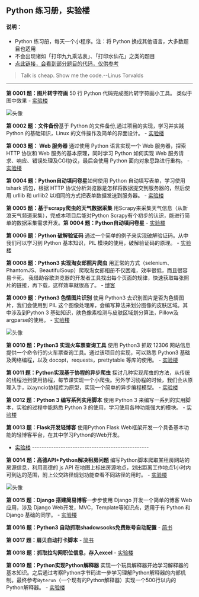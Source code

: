 Python 练习册，实验楼
---------------------

#### 说明：

-	Python 练习册，每天一个小程序。注：将 Python 换成其他语言，大多数题目也适用
-	不会出现诸如「打印九九乘法表」、「打印水仙花」之类的题目
-	[点此链接，会看到部分题目的代码，仅供参考](https://www.shiyanlou.com/courses)

> Talk is cheap. Show me the code.--Linus Torvalds

---

**第 0001 题：图片转字符画** 50 行 Python 代码完成图片转字符画小工具。 类似于图中效果 - [实验楼](https://www.shiyanlou.com/courses/370)

![头像](https://pic1.zhimg.com/739f35ab6c535fcb83d16a02693fa5f4_b.png)

**第 0002 题：文件备份**基于 Python 的文件备份,通过项目的实现，学习并实践 Python 的基础知识，Linux 的文件操作及简单的界面设计。 - [实验楼](https://www.shiyanlou.com/courses/302)

**第 0003 题： Web 服务器** 通过使用 Python 语言实现一个 Web 服务器，探索 HTTP 协议和 Web 服务的基本原理，同时学习 Python 如何实现 Web 服务请求、响应、错误处理及CGI协议，最后会使用 Python 面向对象思路进行重构。 - [实验楼](https://www.shiyanlou.com/courses/552)

**第 0004 题：Python自动填问卷星**如何使用 Python 自动填写表单，学习使用 tshark 抓包，根据 HTTP 协议分析浏览器是怎样将数据提交到服务器的，然后使用 urllib 和 urllib2 以相同的方式把表单数据发送到服务器。 - [实验楼](https://www.shiyanlou.com/courses/302)

**第 0005 题：基于scrapy爬虫的天气数据采集** 用Scrapy来采集天气信息（从新浪天气频道采集），完成本项目后能对Python Scrapy有个初步的认识，能进行简单的数据采集需求开发。**第 0004 题：Python自动填问卷星** - [实验楼](https://www.shiyanlou.com/courses/267)

**第 0006 题：Python 破解验证码** 通过一个简单的例子来实现破解验证码。从中我们可以学习到 Python 基本知识，PIL 模块的使用，破解验证码的原理。 - [实验楼](https://www.shiyanlou.com/courses/364)

**第 0008 题：Python3 实现淘女郎照片爬虫** 用正常的方式（selenium、PhantomJS、BeautifulSoup）爬取淘女郎相册不仅困难，效率很低，而且很容易卡死。 我借助谷歌浏览器的开发者工具找出每个页面的规律，快速获取每张照片的链接，再下载，这样效率就很高了。 - [博客](http://www.cnblogs.com/yestreenstars/p/5563382.html)

**第 0009 题：Python3 色情图片识别** 使用 Python3 去识别图片是否为色情图片，我们会使用到 PIL 这个图像处理库，会编写算法来划分图像的皮肤区域。其中涉及到Python 3 基础知识，肤色像素检测与皮肤区域划分算法，Pillow及argparse的使用。 - [实验楼](https://www.shiyanlou.com/courses/589)

![头像](https://pic3.zhimg.com/76521ab2e38570a3204c65abcc5276a6_b.png)

**第 0010 题：Python3 实现火车票查询工具** 使用 Python3 抓取 12306 网站信息提供一个命令行的火车票查询工具。通过该项目的实现，可以熟悉 Python3 基础及网络编程，以及 docopt，requests，prettytable 等库的使用。 - [实验楼](https://www.shiyanlou.com/courses/623)

**第 0011 题：Python实现基于协程的异步爬虫** 探讨几种实现爬虫的方法，从传统的线程池到使用协程，每节课实现一个小爬虫。另外学习协程的时候，我们会从原理入手，以ayncio协程库为原型，实现一个简单的异步编程模型。 - [实验楼](https://www.shiyanlou.com/courses/547)

**第 0012 题：Python 3 编写系列实用脚本** 使用 Python 3 来编写一系列的实用脚本，实验的过程中能熟悉 Python 3 的使用，学习使用各种功能强大的模块。 - [实验楼](https://www.shiyanlou.com/courses/580)

**第 0013 题：Flask开发轻博客** 使用Python Flask Web框架开发一个具备基本功能的轻博客平台，在其中学习Python的Web开发。

-	[实验楼](https://www.shiyanlou.com/courses/31) -------------------------------------------------

**第 0014 题：高德API+Python解决租房问题** 编写Python脚本爬取某租房网站的房源信息，利用高德的 js API 在地图上标出房源地点，划出距离工作地点1小时内可到达的范围，附上公交路径规划功能查看不同路径的用时。 - [实验楼](https://www.shiyanlou.com/courses/599)

![头像](https://pic3.zhimg.com/a54f86931f81b48790b50736bf542ac2_b.jpg)

**第 0015 题：Django 搭建简易博客**一步步使用 Django 开发一个简单的博客 Web应用，涉及 Django Web开发，MVC，Template等知识点，适用于有 Python 和 Django 基础的同学。 - [实验楼](https://www.shiyanlou.com/courses/487)

**第 0016 题：Python3 自动抓取shadowsocks免费账号自动配置** - [简书](http://www.jianshu.com/p/14d6c0da0a05?utm_campaign=hugo&utm_medium=reader_share&utm_content=note&utm_source=weixin-friends)

**第 0017 题：扇贝自动打卡脚本** - [简书](http://www.jianshu.com/p/284499d5e8b5?utm_campaign=hugo&utm_medium=reader_share&utm_content=note&utm_source=weixin-friends)

**第 0018 题：抓取拉勾网职位信息，存入excel** - [实验楼](http://www.jianshu.com/p/5cdd6e335ae8?utm_campaign=hugo&utm_medium=reader_share&utm_content=note&utm_source=weixin-friends)

**第 0019 题：Python实现Python解释器** 实现一个玩具解释器开始学习解释器的基本知识。之后通过考察Python字节码进一步学习理解Python解释器的内部机制。最终参考`Byterun`（一个现有的Python解释器）实现一个500行以内的Python解释器。 - [实验楼](https://www.shiyanlou.com/courses/554)
